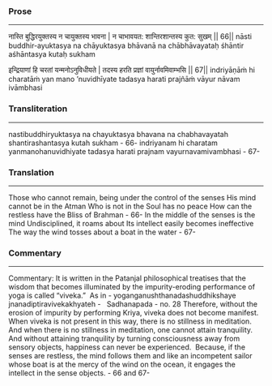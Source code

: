 ### Prose 
 --- 
नास्ति बुद्धिरयुक्तस्य न चायुक्तस्य भावना |
न चाभावयत: शान्तिरशान्तस्य कुत: सुखम् || 66||
nāsti buddhir-ayuktasya na chāyuktasya bhāvanā
na chābhāvayataḥ śhāntir aśhāntasya kutaḥ sukham

इन्द्रियाणां हि चरतां यन्मनोऽनुविधीयते |
तदस्य हरति प्रज्ञां वायुर्नावमिवाम्भसि || 67||
indriyāṇāṁ hi charatāṁ yan mano ’nuvidhīyate
tadasya harati prajñāṁ vāyur nāvam ivāmbhasi

### Transliteration 
 --- 
nastibuddhiryuktasya na chayuktasya bhavana na chabhavayatah shantirashantasya kutah sukham - 66- indriyanam hi charatam yanmanohanuvidhiyate tadasya harati prajnam vayurnavamivambhasi - 67-

### Translation 
 --- 
Those who cannot remain, being under the control of the senses His mind cannot be in the Atman Who is not in the Soul has no peace How can the restless have the Bliss of Brahman - 66- In the middle of the senses is the mind Undisciplined, it roams about Its intellect easily becomes ineffective The way the wind tosses about a boat in the water - 67-

### Commentary 
 --- 
Commentary: It is written in the Patanjal philosophical treatises that the wisdom that becomes illuminated by the impurity-eroding performance of yoga is called “viveka.”  As in - yoganganushthanadashuddhikshaye jnanadiptiravivekakhyateh -   Sadhanapada - no. 28 Therefore, without the erosion of impurity by performing Kriya, viveka does not become manifest.  When viveka is not present in this way, there is no stillness in meditation.  And when there is no stillness in meditation, one cannot attain tranquility.  And without attaining tranquility by turning consciousness away from sensory objects, happiness can never be experienced.  Because, if the senses are restless, the mind follows them and like an incompetent sailor whose boat is at the mercy of the wind on the ocean, it engages the intellect in the sense objects. - 66 and 67-